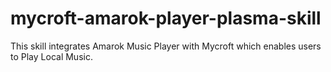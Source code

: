 # mycroft-amarok-player-plasma-skill
This skill integrates Amarok Music Player with Mycroft which enables users to Play Local Music.

